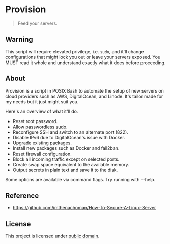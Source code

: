 # Provision

> Feed your servers.

## Warning

This script will require elevated privilege, i.e. `sudo`, and it'll change configurations that might lock you out or leave your servers exposed. You MUST read it whole and understand exactly what it does before proceeding.

## About

Provision is a script in POSIX Bash to automate the setup of new servers on cloud providers such as AWS, DigitalOcean, and Linode. It's tailor made for my needs but it just might suit you.

Here's an overview of what it'll do.

- Reset root password.
- Allow passwordless sudo.
- Reconfigure SSH and switch to an alternate port (822).
- Disable IPv6 due to DigitalOcean's issue with Docker.
- Upgrade existing packages.
- Install new packages such as Docker and fail2ban.
- Reset firewall configuration.
- Block all incoming traffic except on selected ports.
- Create swap space equivalent to the available memory.
- Output secrets in plain text and save it to the disk.

Some options are available via command flags. Try running with --help.

## Reference

- https://github.com/imthenachoman/How-To-Secure-A-Linux-Server

## License

This project is licensed under [public domain](LICENSE).
